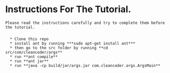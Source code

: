 # Instructions For The Tutorial.
    Please read the instructions carefully and try to complete them before the tutorial.
 
### 

      * Clone this repo 
      * install ant by running ***sudo apt-get install ant***
      * then go to the src folder by running **cd src/com/cleancoder/args**
      * run **ant compile**
      * run **ant jar**
      * run **java -cp build/jar/args.jar com.cleancoder.args.ArgsMain**
    
